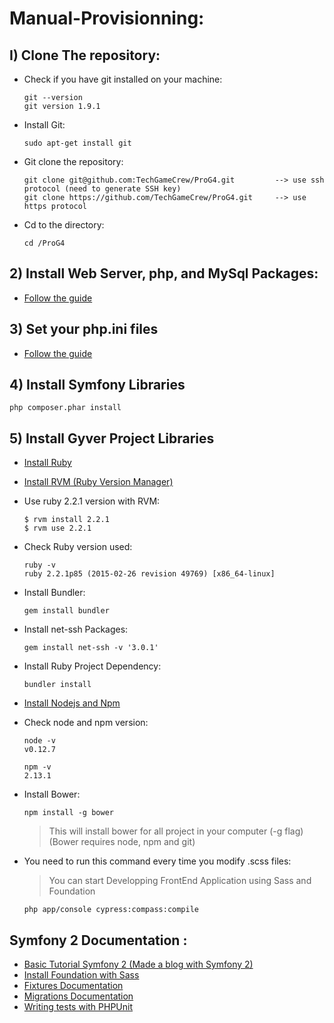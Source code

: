 # Manual-Provisionning:

## I) Clone The repository:
* Check if you have git installed on your machine:
    ```
    git --version
    git version 1.9.1
    ```

* Install Git:
    ```
    sudo apt-get install git
    ```

* Git clone the repository:
    ```
    git clone git@github.com:TechGameCrew/ProG4.git         --> use ssh protocol (need to generate SSH key)
    git clone https://github.com/TechGameCrew/ProG4.git     --> use https protocol
    ```

* Cd to the directory:
    ```
    cd /ProG4
    ```

## 2) Install Web Server, php, and MySql Packages:
* [Follow the guide](http://www.lonelycoder.be/nginx-php-fpm-mysql-phpmyadmin-on-ubuntu-12-04/)

## 3) Set your php.ini files
* [Follow the guide](http://www.lonelycoder.be/nginx-php-fpm-mysql-phpmyadmin-on-ubuntu-12-04/)

## 4) Install Symfony Libraries
```
php composer.phar install
```

## 5) Install Gyver Project Libraries

* [Install Ruby](https://www.ruby-lang.org/fr/documentation/installation/)

* [Install RVM (Ruby Version Manager)](https://rvm.io/rvm/install)

* Use ruby 2.2.1 version with RVM:
    ```
    $ rvm install 2.2.1
    $ rvm use 2.2.1
    ```

* Check Ruby version used:
    ```
    ruby -v 
    ruby 2.2.1p85 (2015-02-26 revision 49769) [x86_64-linux]
    ```

* Install Bundler:
    ```
    gem install bundler
    ```

* Install net-ssh Packages:
    ```
    gem install net-ssh -v '3.0.1'
    ```

* Install Ruby Project Dependency:
    ```
    bundler install
    ```

* [Install Nodejs and Npm](https://nodejs.org/en/download/)

* Check node and npm version:
    ```
    node -v
    v0.12.7
    ```
    ```
    npm -v
    2.13.1
    ```

* Install Bower:              
    ```
    npm install -g bower
    ```
    
    > This will install bower for all project in your computer (-g flag) 
    > (Bower requires node, npm and git) 

* You need to run this command every time you modify .scss files:
    > You can start Developping FrontEnd Application using Sass and Foundation
    
    ```
    php app/console cypress:compass:compile
    ```

## Symfony 2 Documentation :

* [Basic Tutorial Symfony 2 (Made a blog with Symfony 2)](http://keiruaprod.fr/symblog-fr/)
* [Install Foundation with Sass](http://foundation.zurb.com/docs/sass.html)
* [Fixtures Documentation](http://symfony.com/doc/current/bundles/DoctrineFixturesBundle/index.html)
* [Migrations Documentation](http://symfony.com/doc/current/bundles/DoctrineMigrationsBundle/index.html)
* [Writing tests with PHPUnit](http://phpunit.de/manual/current/en/writing-tests-for-phpunit.html)

